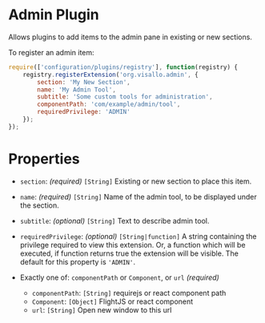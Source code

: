# Admin Plugin

Allows plugins to add items to the admin pane in existing or new sections.

To register an admin item:

```js
require(['configuration/plugins/registry'], function(registry) {
    registry.registerExtension('org.visallo.admin', {
        section: 'My New Section',
        name: 'My Admin Tool',
        subtitle: 'Some custom tools for administration',
        componentPath: 'com/example/admin/tool',
        requiredPrivilege: 'ADMIN'
    });
});
```

# Properties

* `section`: _(required)_ `[String]` Existing or new section to place this item.
* `name`: _(required)_ `[String]` Name of the admin tool, to be displayed under the section.
* `subtitle`: _(optional)_ `[String]` Text to describe admin tool.
* `requiredPrivilege`: _(optional)_ `[String|function]` A string containing the privilege required to view
   this extension. Or, a function which will be executed, if function returns true the extension will be
   visible. The default for this property is `'ADMIN'`.
* Exactly one of: `componentPath` or `Component`, or `url` _(required)_

    * `componentPath`: `[String]` requirejs or react component path
    * `Component`: `[Object]` FlightJS or react component
    * `url`: `[String]` Open new window to this url


